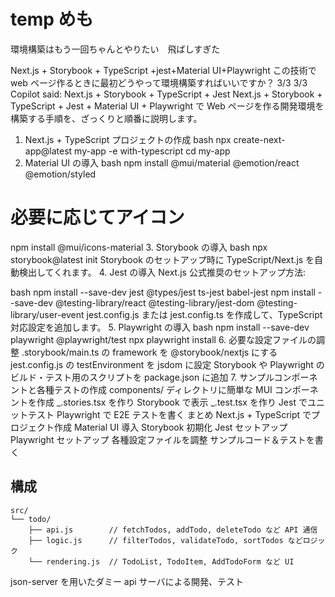 # temp めも

環境構築はもう一回ちゃんとやりたい　飛ばしすぎた

Next.js + Storybook + TypeScript +jest+Material UI+Playwright
この技術で web ページ作るときに最初どうやって環境構築すればいいですか？
3/3
3/3
Copilot said: Next.js + Storybook + TypeScript + Jest
Next.js + Storybook + TypeScript + Jest + Material UI + Playwright で Web ページを作る開発環境を構築する手順を、ざっくりと順番に説明します。

1. Next.js + TypeScript プロジェクトの作成
   bash
   npx create-next-app@latest my-app -e with-typescript
   cd my-app
2. Material UI の導入
   bash
   npm install @mui/material @emotion/react @emotion/styled

# 必要に応じてアイコン

npm install @mui/icons-material 3. Storybook の導入
bash
npx storybook@latest init
Storybook のセットアップ時に TypeScript/Next.js を自動検出してくれます。 4. Jest の導入
Next.js 公式推奨のセットアップ方法:

bash
npm install --save-dev jest @types/jest ts-jest babel-jest
npm install --save-dev @testing-library/react @testing-library/jest-dom @testing-library/user-event
jest.config.js または jest.config.ts を作成して、TypeScript 対応設定を追加します。 5. Playwright の導入
bash
npm install --save-dev playwright @playwright/test
npx playwright install 6. 必要な設定ファイルの調整
.storybook/main.ts の framework を @storybook/nextjs にする
jest.config.js の testEnvironment を jsdom に設定
Storybook や Playwright のビルド・テスト用のスクリプトを package.json に追加 7. サンプルコンポーネントと各種テストの作成
components/ ディレクトリに簡単な MUI コンポーネントを作成
_.stories.tsx を作り Storybook で表示
_.test.tsx を作り Jest でユニットテスト
Playwright で E2E テストを書く
まとめ
Next.js + TypeScript でプロジェクト作成
Material UI 導入
Storybook 初期化
Jest セットアップ
Playwright セットアップ
各種設定ファイルを調整
サンプルコード＆テストを書く

## 構成

```
src/
└── todo/
    ├── api.js        // fetchTodos, addTodo, deleteTodo など API 通信
    ├── logic.js      // filterTodos, validateTodo, sortTodos などロジック
    └── rendering.js  // TodoList, TodoItem, AddTodoForm など UI
```

json-server を用いたダミー api サーバによる開発、テスト
